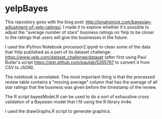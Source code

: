 # yelpBayes

This repository goes with the blog post: http://jonahsinick.com/bayesian-adjustment-of-yelp-ratings/. I made it to explore whether it's possible to adjust the "average number of stars" business ratings on Yelp to be closer to the ratings that users will give the businesses in the future.

I used the iPython Notebook processor2.ipynb to clean some of the data that Yelp published as a part of its dataset challenge: https://www.yelp.com/dataset_challenge/dataset (after first using Paul Butler's script https://gist.github.com/paulgb/5265767 to convert it from CSV to JSON).

The notebook is annotated. The most important thing is that the processed review table contains a "moving average" column that has the average of all star ratings that the business was given before the timestamp of the review.

The R script bayesModel.R	can be used to do a sort of exhaustive cross validation of a Bayesian model that I fit using the R library lm4e.

I used the drawGraphs.R script to generate graphics.

